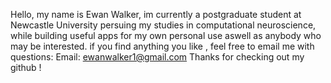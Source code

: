 Hello, my name is Ewan Walker, im currently a postgraduate student at Newcastle University persuing my studies in computational neuroscience,
while building useful apps for my own personal use aswell as anybody who may be interested. if you find anything you like , feel free to email me with questions:
Email: ewanwalker1@gmail.com
Thanks for checking out my github !
